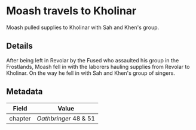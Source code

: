 # Moash travels to Kholinar
Moash pulled supplies to Kholinar with Sah and Khen's group.

## Details
After being left in Revolar by the Fused who assaulted his group in the Frostlands, Moash fell in with the laborers hauling supplies from Revolar to Kholinar. On the way he fell in with Sah and Khen's group of singers.

## Metadata
| Field | Value |
| ----- | ----- |
| chapter | *Oathbringer* 48 & 51 |
